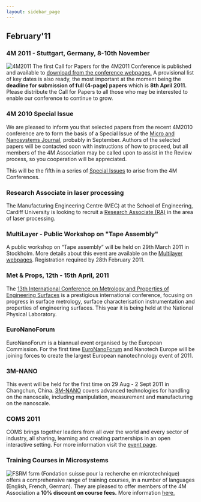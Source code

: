 ```yaml
---
layout: sidebar_page
---
```


## February'11

<!--break-->
###  4M 2011 - Stuttgart, Germany, 8-10th November


![4M2011](/4m-association/assets/images/4m-2011_web1.jpg)
The first Call for Papers for the 4M2011 Conference is published and available to [download from the conference webpages.](/4m-association/conference/2011/Call_for_Papers) A provisional list of key dates is also ready, the most important at the moment being the **deadline for submission of full (4-page) papers** which is **8th April 2011.** Please distribute the Call for Papers to all those who may be interested to enable our conference to continue to grow.   
     
###  4M 2010 Special Issue

We are pleased to inform you that selected papers from the recent 4M2010 conference are to form the basis of a Special Issue of the [Micro and Nanosystems Journal](http://www.benthamscience.com/mns/Current%20Issue.htm), probably in September.  Authors of the selected papers will be contacted soon with instructions of how to proceed, but all members of the 4M Association may be called upon to assist in the Review process, so you cooperation will be appreciated.

This will be the fifth in a series of [Special Issues](http://www.4m-net.org/Publications) to arise from the 4M Conferences. 
 
###  Research Associate in laser processing

The Manufacturing Engineering Centre (MEC) at the School of Engineering, Cardiff University is looking to recruit a [Research Associate (RA)](/node/504) in the area of laser processing.   
  
###  MultiLayer - Public Workshop on "Tape Assembly"

A public workshop on “Tape assembly” will be held on 29th March 2011 in Stockholm. More details about this event are available on the [Multilayer webpages](http://multilayer.4m-association.org/node/54). Registration required by 28th February 2011.  
   
###  Met & Props, 12th - 15th April, 2011

The [13th International Conference on Metrology and Properties of Engineering Surfaces](/4m-association/event/13th-International-Conference-Metrology-and-Properties-Engineering-Surfaces) is a prestigious international conference, focusing on progress in surface metrology, surface characterisation instrumentation and properties of engineering surfaces. This year it is being held at the National Physical Laboratory.
    
###  EuroNanoForum

EuroNanoForum is a biannual event organised by the European Commission. For the first time [EuroNanoForum](/4m-association/event/EuroNanoForum) and Nanotech Europe will be joining forces to create the largest European nanotechnology event of 2011.  
   
###  3M-NANO

This event will be held for the first time on 29 Aug - 2 Sept 2011 in Changchun, China.
[3M-NANO](/4m-association/event/3M-NANO) covers advanced technologies for handling on the nanoscale, including manipulation, measurement and manufacturing on the nanoscale.  
  
###  COMS 2011

COMS brings together leaders from all over the world and every sector of industry, all sharing, learning and creating partnerships in an open interactive setting. For more information visit the [event page](/4m-association/event/COMS-2011).

###  Training Courses in Microsystems

![FSRM](/4m-association/assets/images/FSRM_LOGO_web.gif)
fsrm (Fondation suisse pour la recherche en microtechnique) offers a comprehensive range of training courses, in a number of languages (English, French, German). They are pleased to offer members of the 4M Association a <b>10% discount on course fees.</b> More information [here.](/4m-association/content/fsrm-training-courses)